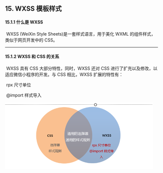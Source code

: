 
## 15. WXSS 模板样式



#### 	15.1.1  什么是 WXSS



​		WXSS (WeiXin Style Sheets)是一套样式语言，用于美化 WXML 的组件样式，类似于网页开发中的 CSS。





------



#### 	15.1.2 WXSS 和 CSS 的关系



​		WXSS 具有 CSS 大部分特性，同时，WXSS 还对 CSS 进行了扩充以及修改，以适应微信小程序的开发。与 CSS 相比，WXSS 扩展的特性有：



​		rpx 尺寸单位

​		@import 样式导入



<img src="/wxImages/WXSS和CSS的关系.png" style="zoom:67%;" />

